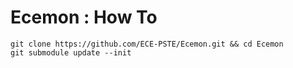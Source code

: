 # Ecemon : How To

    git clone https://github.com/ECE-PSTE/Ecemon.git && cd Ecemon
    git submodule update --init
